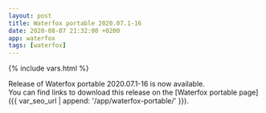 ```yaml
---
layout: post
title: Waterfox portable 2020.07.1-16
date: 2020-08-07 21:32:00 +0200
app: waterfox
tags: [waterfox]
---
```

{% include vars.html %}

Release of Waterfox portable 2020.07.1-16 is now available.<br />
You can find links to download this release on the [Waterfox portable page]({{ var_seo_url | append: '/app/waterfox-portable/' }}).
